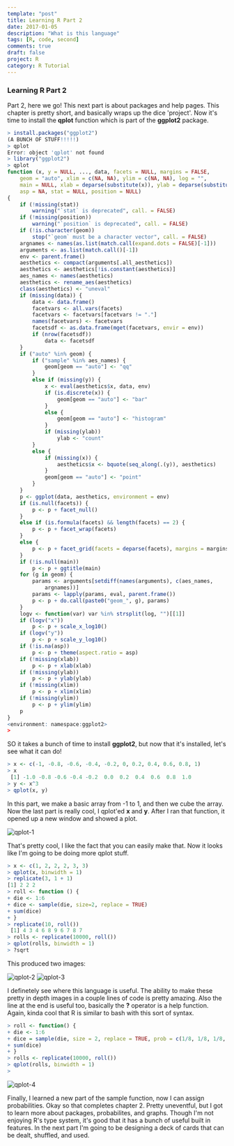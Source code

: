 ```yaml
---
template: "post"
title: Learning R Part 2
date: 2017-01-05
description: "What is this language"
tags: [R, code, second]
comments: true
draft: false
project: R
category: R Tutorial
---
```


### Learning R Part 2

Part 2, here we go! This next part is about packages and help pages. This chapter is pretty short, and basically wraps up the dice 'project'. Now it's time to install the **qplot** function which is part of the **ggplot2** package. 


~~~ R
> install.packages("ggplot2")
(A BUNCH OF STUFF!!!!!)
> qplot
Error: object 'qplot' not found
> library("ggplot2")
> qplot
function (x, y = NULL, ..., data, facets = NULL, margins = FALSE, 
    geom = "auto", xlim = c(NA, NA), ylim = c(NA, NA), log = "", 
    main = NULL, xlab = deparse(substitute(x)), ylab = deparse(substitute(y)), 
    asp = NA, stat = NULL, position = NULL) 
{
    if (!missing(stat)) 
        warning("`stat` is deprecated", call. = FALSE)
    if (!missing(position)) 
        warning("`position` is deprecated", call. = FALSE)
    if (!is.character(geom)) 
        stop("`geom` must be a character vector", call. = FALSE)
    argnames <- names(as.list(match.call(expand.dots = FALSE)[-1]))
    arguments <- as.list(match.call()[-1])
    env <- parent.frame()
    aesthetics <- compact(arguments[.all_aesthetics])
    aesthetics <- aesthetics[!is.constant(aesthetics)]
    aes_names <- names(aesthetics)
    aesthetics <- rename_aes(aesthetics)
    class(aesthetics) <- "uneval"
    if (missing(data)) {
        data <- data.frame()
        facetvars <- all.vars(facets)
        facetvars <- facetvars[facetvars != "."]
        names(facetvars) <- facetvars
        facetsdf <- as.data.frame(mget(facetvars, envir = env))
        if (nrow(facetsdf)) 
            data <- facetsdf
    }
    if ("auto" %in% geom) {
        if ("sample" %in% aes_names) {
            geom[geom == "auto"] <- "qq"
        }
        else if (missing(y)) {
            x <- eval(aesthetics$x, data, env)
            if (is.discrete(x)) {
                geom[geom == "auto"] <- "bar"
            }
            else {
                geom[geom == "auto"] <- "histogram"
            }
            if (missing(ylab)) 
                ylab <- "count"
        }
        else {
            if (missing(x)) {
                aesthetics$x <- bquote(seq_along(.(y)), aesthetics)
            }
            geom[geom == "auto"] <- "point"
        }
    }
    p <- ggplot(data, aesthetics, environment = env)
    if (is.null(facets)) {
        p <- p + facet_null()
    }
    else if (is.formula(facets) && length(facets) == 2) {
        p <- p + facet_wrap(facets)
    }
    else {
        p <- p + facet_grid(facets = deparse(facets), margins = margins)
    }
    if (!is.null(main)) 
        p <- p + ggtitle(main)
    for (g in geom) {
        params <- arguments[setdiff(names(arguments), c(aes_names, 
            argnames))]
        params <- lapply(params, eval, parent.frame())
        p <- p + do.call(paste0("geom_", g), params)
    }
    logv <- function(var) var %in% strsplit(log, "")[[1]]
    if (logv("x")) 
        p <- p + scale_x_log10()
    if (logv("y")) 
        p <- p + scale_y_log10()
    if (!is.na(asp)) 
        p <- p + theme(aspect.ratio = asp)
    if (!missing(xlab)) 
        p <- p + xlab(xlab)
    if (!missing(ylab)) 
        p <- p + ylab(ylab)
    if (!missing(xlim)) 
        p <- p + xlim(xlim)
    if (!missing(ylim)) 
        p <- p + ylim(ylim)
    p
}
<environment: namespace:ggplot2>
> 
~~~


SO it takes a bunch of time to install **ggplot2**, but now that it's installed, let's see what it can do! 

~~~ R
> x <- c(-1, -0.8, -0.6, -0.4, -0.2, 0, 0.2, 0.4, 0.6, 0.8, 1)
> x
 [1] -1.0 -0.8 -0.6 -0.4 -0.2  0.0  0.2  0.4  0.6  0.8  1.0
> y <- x^3
> qplot(x, y)
~~~

In this part, we make a basic array from -1 to 1, and then we cube the array. Now the last part is really cool, I qplot'ed **x** and **y**. After I ran that function, it opened up a new window and showed a plot. 


![qplot-1](http://jaronoff.com/assets/img/qplot/qplot-1.png)

That's pretty cool, I like the fact that you can easily make that. Now it looks like I'm going to be doing more qplot stuff.

~~~ R
> x <- c(1, 2, 2, 2, 3, 3)
> qplot(x, binwidth = 1)
> replicate(3, 1 + 1)
[1] 2 2 2
> roll <- function () {
+ die <- 1:6
+ dice <- sample(die, size=2, replace = TRUE)
+ sum(dice)
+ }
> replicate(10, roll())
 [1] 4 3 4 6 8 9 6 7 8 7
> rolls <- replicate(10000, roll())
> qplot(rolls, binwidth = 1)
> ?sqrt
~~~

This produced two images: 

![qplot-2](http://jaronoff.com/assets/img/qplot/qplot-2.png)
![qplot-3](http://jaronoff.com/assets/img/qplot/qplot-3.png)

I definetely see where this language is useful. The ability to make these pretty in depth images in a couple lines of code is pretty amazing. Also the line at the end is useful too, basically the **?** operator is a help function. Again, kinda cool that R is similar to bash with this sort of syntax.

~~~ R
> roll <- function() {
+ die <- 1:6
+ dice = sample(die, size = 2, replace = TRUE, prob = c(1/8, 1/8, 1/8, 1/8, 1/8, 3/8))
+ sum(dice)
+ }
> rolls <- replicate(10000, roll())
> qplot(rolls, binwidth = 1)
> 
~~~

![qplot-4](http://jaronoff.com/assets/img/qplot/qplot-4.png)

Finally, I learned a new part of the sample function, now I can assign probabilities. Okay so that completes chapter 2. Pretty uneventful, but I got to learn more about packages, probabilites, and graphs. Though I'm not enjoying R's type system, it's good that it has a bunch of useful built in features. In the next part I'm going to be designing a deck of cards that can be dealt, shuffled, and used.

